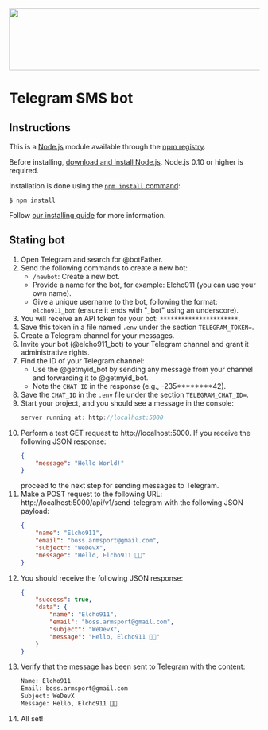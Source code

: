 <div align="center">
<!-- <img src="https://elcho911.netlify.app/Elkhan2003-icons/Front-end-DevX.gif"/> -->
<!-- <img src="https://elcho911.netlify.app/Elkhan2003-icons/madara.gif"/> -->
<!-- <img src="https://elcho911.netlify.app/Elkhan2003-icons/madara-v2.gif"/> -->
<img width="800px" height="125px" src="https://elcho911.netlify.app/Elkhan2003-icons/elcho.gif"/>
</div>

# Telegram SMS bot

## Instructions

This is a [Node.js](https://nodejs.org/en/) module available through the
[npm registry](https://www.npmjs.com/).

Before installing, [download and install Node.js](https://nodejs.org/en/download/).
Node.js 0.10 or higher is required.

Installation is done using the
[`npm install` command](https://docs.npmjs.com/getting-started/installing-npm-packages-locally):

```console
$ npm install
```

Follow [our installing guide](http://expressjs.com/en/starter/installing.html)
for more information.

## Stating bot

1. Open Telegram and search for @botFather.
2. Send the following commands to create a new bot:
    - `/newbot`: Create a new bot.
    - Provide a name for the bot, for example: Elcho911 (you can use your own name).
    - Give a unique username to the bot, following the format: `elcho911_bot` (ensure it ends with "_bot" using an underscore).
3. You will receive an API token for your bot: `**********************`.
4. Save this token in a file named `.env` under the section `TELEGRAM_TOKEN=`.
5. Create a Telegram channel for your messages.
6. Invite your bot (@elcho911_bot) to your Telegram channel and grant it administrative rights.
7. Find the ID of your Telegram channel:
    - Use the @getmyid_bot by sending any message from your channel and forwarding it to @getmyid_bot.
    - Note the `CHAT_ID` in the response (e.g., -235********42).
8. Save the `CHAT_ID` in the `.env` file under the section `TELEGRAM_CHAT_ID=`.
9. Start your project, and you should see a message in the console: 
    ```ts
    server running at: http://localhost:5000
    ```
10. Perform a test GET request to http://localhost:5000. If you receive the following JSON response:
    ```json
    {
    	"message": "Hello World!"
    }
    ```
    proceed to the next step for sending messages to Telegram.
11. Make a POST request to the following URL: http://localhost:5000/api/v1/send-telegram with the following JSON payload:
    ```json
    {
    	"name": "Elcho911",
    	"email": "boss.armsport@gmail.com",
    	"subject": "WeDevX",
    	"message": "Hello, Elcho911 👋🏻"
    }
    ```
12. You should receive the following JSON response:
    ```json
    {
    	"success": true,
    	"data": {
    		"name": "Elcho911",
    		"email": "boss.armsport@gmail.com",
    		"subject": "WeDevX",
    		"message": "Hello, Elcho911 👋🏻"
    	}
    }
    ```
13. Verify that the message has been sent to Telegram with the content:
    ```txt
    Name: Elcho911
    Email: boss.armsport@gmail.com
    Subject: WeDevX
    Message: Hello, Elcho911 👋🏻
    ```
14. All set!